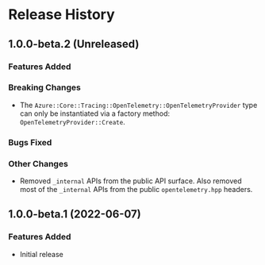 # Release History

## 1.0.0-beta.2 (Unreleased)

### Features Added

### Breaking Changes

- The `Azure::Core::Tracing::OpenTelemetry::OpenTelemetryProvider` type can only be instantiated via a factory method: `OpenTelemetryProvider::Create`.

### Bugs Fixed

### Other Changes

- Removed `_internal` APIs from the public API surface. Also removed most of the `_internal` APIs from the public `opentelemetry.hpp` headers.

## 1.0.0-beta.1 (2022-06-07)

### Features Added

- Initial release
